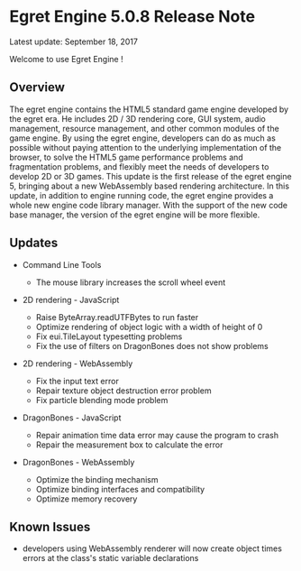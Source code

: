 Egret Engine 5.0.8 Release Note
===============================

Latest update: September 18, 2017


Welcome to use Egret Engine !

## Overview
The egret engine contains the HTML5 standard game engine developed by the egret era. He includes 2D / 3D rendering core, GUI system, audio management, resource management, and other common modules of the game engine.
By using the egret engine, developers can do as much as possible without paying attention to the underlying implementation of the browser, to solve the HTML5 game performance problems and fragmentation problems, and flexibly meet the needs of developers to develop 2D or 3D games.
This update is the first release of the egret engine 5, bringing about a new WebAssembly based rendering architecture.
In this update, in addition to engine running code, the egret engine provides a whole new engine code library manager. With the support of the new code base manager, the version of the egret engine will be more flexible.

## Updates

* Command Line Tools
	 * The mouse library increases the scroll wheel event

* 2D rendering - JavaScript
	* Raise ByteArray.readUTFBytes to run faster
	* Optimize rendering of object logic with a width of height of 0
	* Fix eui.TileLayout typesetting problems
	* Fix the use of filters on DragonBones does not show problems

* 2D rendering - WebAssembly
	* Fix the input text error
	* Repair texture object destruction error problem
	* Fix particle blending mode problem

* DragonBones - JavaScript
	* Repair animation time data error may cause the program to crash
	* Repair the measurement box to calculate the error

* DragonBones - WebAssembly
	* Optimize the binding mechanism
	* Optimize binding interfaces and compatibility
	* Optimize memory recovery

## Known Issues

* developers using WebAssembly renderer will now create object times errors at the class's static variable declarations